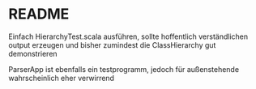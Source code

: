 # README #
Einfach HierarchyTest.scala ausführen, sollte hoffentlich verständlichen output erzeugen und bisher zumindest die ClassHierarchy gut demonstrieren

ParserApp ist ebenfalls ein testprogramm, jedoch für außenstehende wahrscheinlich eher verwirrend
